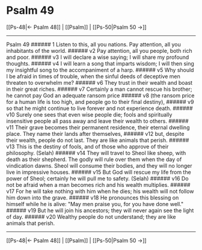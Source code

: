 # Psalm 49

[[Ps-48|← Psalm 48]] | [[Psalm]] | [[Ps-50|Psalm 50 →]]
***

Psalm 49 ###### 1 Listen to this, all you nations. Pay attention, all you inhabitants of the world. ###### v2 Pay attention, all you people, both rich and poor. ###### v3 I will declare a wise saying; I will share my profound thoughts. ###### v4 I will learn a song that imparts wisdom; I will then sing my insightful song to the accompaniment of a harp. ###### v5 Why should I be afraid in times of trouble, when the sinful deeds of deceptive men threaten to overwhelm me? ###### v6 They trust in their wealth and boast in their great riches. ###### v7 Certainly a man cannot rescue his brother; he cannot pay God an adequate ransom price ###### v8 (the ransom price for a human life is too high, and people go to their final destiny), ###### v9 so that he might continue to live forever and not experience death. ###### v10 Surely one sees that even wise people die; fools and spiritually insensitive people all pass away and leave their wealth to others. ###### v11 Their grave becomes their permanent residence, their eternal dwelling place. They name their lands after themselves, ###### v12 but, despite their wealth, people do not last. They are like animals that perish. ###### v13 This is the destiny of fools, and of those who approve of their philosophy. (Selah) ###### v14 They will travel to Sheol like sheep, with death as their shepherd. The godly will rule over them when the day of vindication dawns. Sheol will consume their bodies, and they will no longer live in impressive houses. ###### v15 But God will rescue my life from the power of Sheol; certainly he will pull me to safety. (Selah) ###### v16 Do not be afraid when a man becomes rich and his wealth multiplies. ###### v17 For he will take nothing with him when he dies; his wealth will not follow him down into the grave. ###### v18 He pronounces this blessing on himself while he is alive: "May men praise you, for you have done well." ###### v19 But he will join his ancestors; they will never again see the light of day. ###### v20 Wealthy people do not understand; they are like animals that perish.

***
[[Ps-48|← Psalm 48]] | [[Psalm]] | [[Ps-50|Psalm 50 →]]
